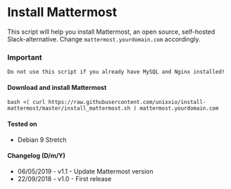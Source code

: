 # Install Mattermost

This script will help you install Mattermost, an open source, self-hosted Slack-alternative. Change `mattermost.yourdomain.com` accordingly.

### Important

`Do not use this script if you already have MySQL and Nginx installed!`

#### Download and install Mattermost

```
bash <( curl https://raw.githubusercontent.com/unixxio/install-mattermost/master/install_mattermost.sh ) mattermost.yourdomain.com
```

#### Tested on

* Debian 9 Stretch

#### Changelog (D/m/Y)

* 06/05/2019 - v1.1 - Update Mattermost version
* 22/09/2018 - v1.0 - First release

